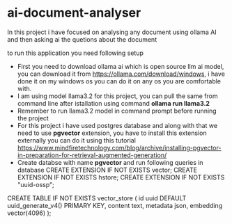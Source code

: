 # ai-document-analyser
In this project i have focused on analysing any document using ollama AI and then asking ai the quetions about the document

to run this application you need following setup
* First you need to download ollama ai which is open source llm ai model, you can download it from https://ollama.com/download/windows, i have done it on my windows os you can do it on any os you are comfortable with.
* I am using model llama3.2 for this project, you can pull the same from command line after istallation using command **ollama run llama3.2**
* Remember to run llama3.2 model in command prompt before running the project
* For this project i have used postgres database and along with that we need to use **pgvector** extension, you have to install this extension externally you can do it using this tutorial https://www.mindfiretechnology.com/blog/archive/installing-pgvector-in-preparation-for-retrieval-augmented-generation/
* Create databse with name **pgvector** and run following queries in database 
CREATE EXTENSION IF NOT EXISTS vector;
CREATE EXTENSION IF NOT EXISTS hstore;
CREATE EXTENSION IF NOT EXISTS "uuid-ossp";

CREATE TABLE IF NOT EXISTS vector_store (
    id uuid DEFAULT uuid_generate_v4() PRIMARY KEY,
    content text,
    metadata json,
    embedding vector(4096)
);
